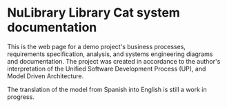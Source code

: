 NuLibrary Library Cat system documentation
==========================================

This is the web page for a demo project's business processes, requirements specification, analysis, and systems engineering diagrams and documentation. The project was created in accordance to the author's interpretation of the Unified Software Development Process (UP), and Model Driven Architecture. 

The translation of the model from Spanish into English is still a work in progress.  